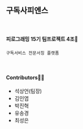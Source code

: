 ## 구독사피엔스

<br/>

#### 피로그래밍 15기 팀프로젝트 4조💙

`구독서비스 전문서칭 플랫폼`

<br/>

#### Contributors🙋‍♂️

+ 석상언(팀장)
+ 김인엽
+ 박진혁
+ 유송경
+ 최성은

